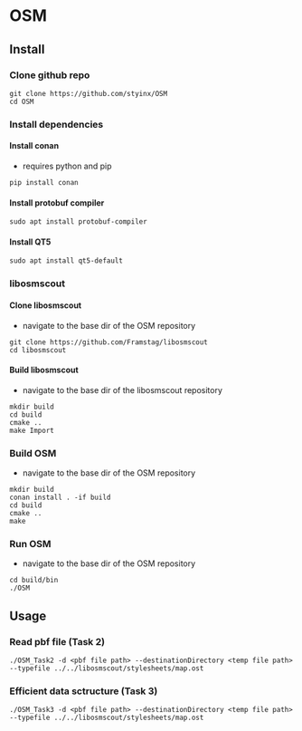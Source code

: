 # OSM

## Install

### Clone github repo

```
git clone https://github.com/styinx/OSM
cd OSM
```

### Install dependencies

#### Install conan

- requires python and pip

```
pip install conan
```

#### Install protobuf compiler

```
sudo apt install protobuf-compiler
```

#### Install QT5

```
sudo apt install qt5-default
```

### libosmscout

#### Clone libosmscout

- navigate to the base dir of the OSM repository

```
git clone https://github.com/Framstag/libosmscout
cd libosmscout
```

#### Build libosmscout

- navigate to the base dir of the libosmscout repository

```
mkdir build 
cd build
cmake ..
make Import
```

### Build OSM

- navigate to the base dir of the OSM repository

```
mkdir build
conan install . -if build
cd build
cmake ..
make
```

### Run OSM

- navigate to the base dir of the OSM repository

```
cd build/bin
./OSM
```

## Usage

### Read pbf file (Task 2)

```
./OSM_Task2 -d <pbf file path> --destinationDirectory <temp file path> --typefile ../../libosmscout/stylesheets/map.ost
```

### Efficient data sctructure (Task 3)

```
./OSM_Task3 -d <pbf file path> --destinationDirectory <temp file path> --typefile ../../libosmscout/stylesheets/map.ost
```
